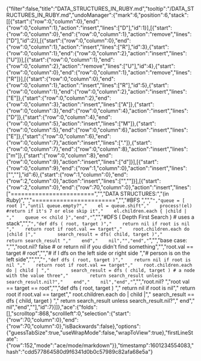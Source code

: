 {"filter":false,"title":"DATA_STRUCTURES_IN_RUBY.md","tooltip":"/DATA_STRUCTURES_IN_RUBY.md","undoManager":{"mark":6,"position":6,"stack":[[{"start":{"row":0,"column":0},"end":{"row":0,"column":1},"action":"insert","lines":["D"],"id":1}],[{"start":{"row":0,"column":0},"end":{"row":0,"column":1},"action":"remove","lines":["D"],"id":2}],[{"start":{"row":0,"column":0},"end":{"row":0,"column":1},"action":"insert","lines":["R"],"id":3},{"start":{"row":0,"column":1},"end":{"row":0,"column":2},"action":"insert","lines":["U"]}],[{"start":{"row":0,"column":1},"end":{"row":0,"column":2},"action":"remove","lines":["U"],"id":4},{"start":{"row":0,"column":0},"end":{"row":0,"column":1},"action":"remove","lines":["R"]}],[{"start":{"row":0,"column":0},"end":{"row":0,"column":1},"action":"insert","lines":["R"],"id":5},{"start":{"row":0,"column":1},"end":{"row":0,"column":2},"action":"insert","lines":["E"]},{"start":{"row":0,"column":2},"end":{"row":0,"column":3},"action":"insert","lines":["A"]},{"start":{"row":0,"column":3},"end":{"row":0,"column":4},"action":"insert","lines":["D"]},{"start":{"row":0,"column":4},"end":{"row":0,"column":5},"action":"insert","lines":["M"]},{"start":{"row":0,"column":5},"end":{"row":0,"column":6},"action":"insert","lines":["E"]},{"start":{"row":0,"column":6},"end":{"row":0,"column":7},"action":"insert","lines":["."]},{"start":{"row":0,"column":7},"end":{"row":0,"column":8},"action":"insert","lines":["m"]},{"start":{"row":0,"column":8},"end":{"row":0,"column":9},"action":"insert","lines":["d"]}],[{"start":{"row":0,"column":9},"end":{"row":1,"column":0},"action":"insert","lines":["",""],"id":6},{"start":{"row":1,"column":0},"end":{"row":2,"column":0},"action":"insert","lines":["",""]}],[{"start":{"row":2,"column":0},"end":{"row":70,"column":0},"action":"insert","lines":["========================","","DATA STRUCTURES:","(in Ruby)","","========================","","#BFS ","","```","queue = [ root ]","until queue.empty?","    el = queue.shift","    process!(el) #return if it's 7 or else skip it","    el.children.each { |child | ","    queue << child }","end","```","","#DFS ( Depth First Search ) # uses a stack","","```","def dfs ( root, target )","    return nil if root is nil ","    return root if root.val == target","    root.children.each do |child |","        search_result = dfs( child, target )","        return search_result ","    end","    nil","","end","```","","base case:  ","","root.nil? false # or return nil if you didn't find something","","root.val == target # root","","# if I dfs on the left side or right side ","# person is on the left side","","","```","def dfs ( root, target )","    return nil if root is nil ","    return root if root.val == target","    root.children.each do | child | ","        search_result = dfs ( child, target ) # a node with the value three","        return search_result unless search_result.nil?","    end","    nil","end","```","","root.nil? ","root val == target == root","","def dfs ( root, target ) ","    return nil if root is nil","    return root if root.val == target","    root.children.each do | child |","      search_result == dfs ( child, target ) ","      return search_result unless search_result.nil?","    end","    nil","end",""],"id":7}]]},"ace":{"folds":[],"scrolltop":868,"scrollleft":0,"selection":{"start":{"row":70,"column":0},"end":{"row":70,"column":0},"isBackwards":false},"options":{"guessTabSize":true,"useWrapMode":false,"wrapToView":true},"firstLineState":{"row":152,"mode":"ace/mode/markdown"}},"timestamp":1601234554083,"hash":"cdd577864580d9f6341d0b0c57989c82afa68e5a"}